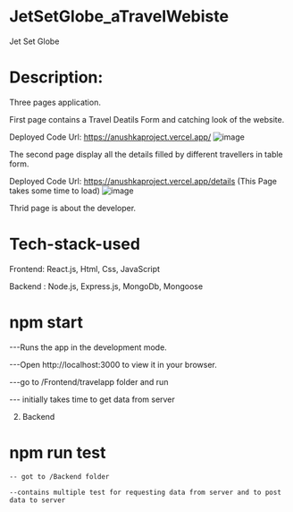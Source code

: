 # JetSetGlobe_aTravelWebiste
Jet Set Globe
# Description:
Three pages application.

First page contains a Travel Deatils Form and catching look of the website.

Deployed Code Url: https://anushkaproject.vercel.app/
![image](https://github.com/annie-sri19/JetSetGlobe_aTravelWebiste/assets/40366495/0981ebb8-8a31-4271-9f1d-b485c2523b04)

The second page display all the details filled by different travellers in table form.

Deployed Code Url: https://anushkaproject.vercel.app/details (This Page takes some time to load)
![image](https://github.com/annie-sri19/JetSetGlobe_aTravelWebiste/assets/40366495/0789bf82-ba92-427f-8c19-f3e7a7c6de74)

Thrid page is about the developer.

# Tech-stack-used
Frontend: React.js, Html, Css, JavaScript

Backend : Node.js, Express.js, MongoDb, Mongoose

# npm start 
  ---Runs the app in the development mode.
  
  ---Open http://localhost:3000 to view it in your browser.
  
  ---go to /Frontend/travelapp folder and run 
  
  --- initially takes time to get data from server
  

2. Backend 
# npm run test 
    -- got to /Backend folder
    
    --contains multiple test for requesting data from server and to post data to server
    


